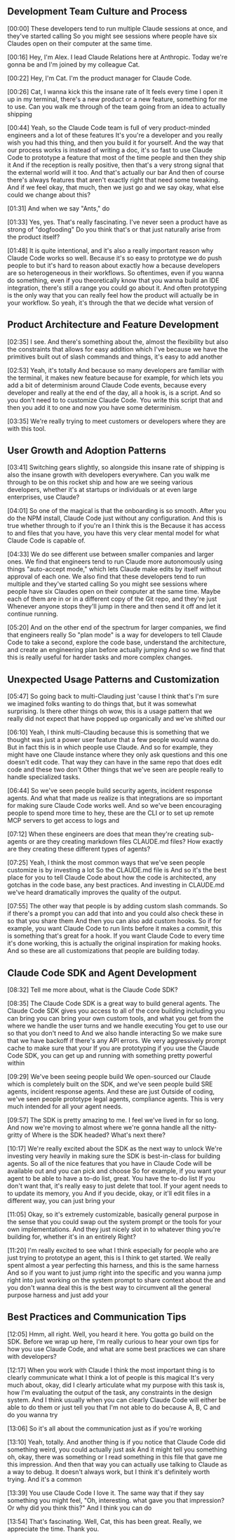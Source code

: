 ## Development Team Culture and Process

[00:00] These developers tend to run multiple Claude sessions at once, and they've started calling So you might see sessions where people have six Claudes open on their computer at the same time.

[00:16] Hey, I'm Alex. I lead Claude Relations here at Anthropic. Today we're gonna be and I'm joined by my colleague Cat.

[00:22] Hey, I'm Cat. I'm the product manager for Claude Code.

[00:26] Cat, I wanna kick this the insane rate of It feels every time I open it up in my terminal, there's a new product or a new feature, something for me to use. Can you walk me through of the team going from an idea to actually shipping

[00:44] Yeah, so the Claude Code team is full of very product-minded engineers and a lot of these features It's you're a developer and you really wish you had this thing, and then you build it for yourself. And the way that our process works is instead of writing a doc, it's so fast to use Claude Code to prototype a feature that most of the time people and then they ship it And if the reception is really positive, then that's a very strong signal that the external world will it too. And that's actually our bar And then of course there's always features that aren't exactly right that need some tweaking. And if we feel okay, that much, then we just go and we say okay, what else could we change about this?

[01:31] And when we say "Ants," do

[01:33] Yes, yes. That's really fascinating. I've never seen a product have as strong of "dogfooding" Do you think that's or that just naturally arise from the product itself?

[01:48] It is quite intentional, and it's also a really important reason why Claude Code works so well. Because it's so easy to prototype we do push people to but it's hard to reason about exactly how a because developers are so heterogeneous in their workflows. So oftentimes, even if you wanna do something, even if you theoretically know that you wanna build an IDE integration, there's still a range you could go about it. And often prototyping is the only way that you can really feel how the product will actually be in your workflow. So yeah, it's through the that we decide what version of

## Product Architecture and Feature Development

[02:35] I see. And there's something about the, almost the flexibility but also the constraints that allows for easy addition which I've because we have the primitives built out of slash commands and things, it's easy to add another

[02:53] Yeah, it's totally And because so many developers are familiar with the terminal, it makes new feature because for example, for which lets you add a bit of determinism around Claude Code events, because every developer and really at the end of the day, all a hook is, is a script. And so you don't need to to customize Claude Code. You write this script that and then you add it to one and now you have some determinism.

[03:35] We're really trying to meet customers or developers where they are with this tool.

## User Growth and Adoption Patterns

[03:41] Switching gears slightly, so alongside this insane rate of shipping is also the insane growth with developers everywhere. Can you walk me through to be on this rocket ship and how are we seeing various developers, whether it's at startups or individuals or at even large enterprises, use Claude?

[04:01] So one of the magical is that the onboarding is so smooth. After you do the NPM install, Claude Code just without any configuration. And this is true whether through to if you're an I think this is the Because it has access to and files that you have, you have this very clear mental model for what Claude Code is capable of.

[04:33] We do see different use between smaller companies and larger ones. We find that engineers tend to run Claude more autonomously using things "auto-accept mode," which lets Claude make edits by itself without approval of each one. We also find that these developers tend to run multiple and they've started calling So you might see sessions where people have six Claudes open on their computer at the same time. Maybe each of them are in or in a different copy of the Git repo, and they're just Whenever anyone stops they'll jump in there and then send it off and let it continue running.

[05:20] And on the other end of the spectrum for larger companies, we find that engineers really So "plan mode" is a way for developers to tell Claude Code to take a second, explore the code base, understand the architecture, and create an engineering plan before actually jumping And so we find that this is really useful for harder tasks and more complex changes.

## Unexpected Usage Patterns and Customization

[05:47] So going back to multi-Clauding just 'cause I think that's I'm sure we imagined folks wanting to do things that, but it was somewhat surprising. Is there other things oh wow, this is a usage pattern that we really did not expect that have popped up organically and we've shifted our

[06:10] Yeah, I think multi-Clauding because this is something that we thought was just a power user feature that a few people would wanna do. But in fact this is in which people use Claude. And so for example, they might have one Claude instance where they only ask questions and this one doesn't edit code. That way they can have in the same repo that does edit code and these two don't Other things that we've seen are people really to handle specialized tasks.

[06:44] So we've seen people build security agents, incident response agents. And what that made us realize is that integrations are so important for making sure Claude Code works well. And so we've been encouraging people to spend more time to hey, these are the CLI or to set up remote MCP servers to get access to logs and

[07:12] When these engineers are does that mean they're creating sub-agents or are they creating markdown files CLAUDE.md files? How exactly are they creating these different types of agents?

[07:25] Yeah, I think the most common ways that we've seen people customize is by investing a lot So the CLAUDE.md file is And so it's the best place for you to tell Claude Code about how the code is architected, any gotchas in the code base, any best practices. And investing in CLAUDE.md we've heard dramatically improves the quality of the output.

[07:55] The other way that people is by adding custom slash commands. So if there's a prompt you can add that into and you could also check these in so that you share them And then you can also add custom hooks. So if for example, you want Claude Code to run lints before it makes a commit, this is something that's great for a hook. If you want Claude Code to every time it's done working, this is actually the original inspiration for making hooks. And so these are all customizations that people are building today.

## Claude Code SDK and Agent Development

[08:32] Tell me more about, what is the Claude Code SDK?

[08:35] The Claude Code SDK is a great way to build general agents. The Claude Code SDK gives you access to all of the core building including you can bring you can bring your own custom tools, and what you get from the where we handle the user turns and we handle executing You get to use our so that you don't need to And we also handle interacting So we make sure that we have backoff if there's any API errors. We very aggressively prompt cache to make sure that your If you are prototyping if you use the Claude Code SDK, you can get up and running with something pretty powerful within

[09:29] We've been seeing people build We open-sourced our Claude which is completely built on the SDK, and we've seen people build SRE agents, incident response agents. And these are just Outside of coding, we've seen people prototype legal agents, compliance agents. This is very much intended for all your agent needs.

[09:57] The SDK is pretty amazing to me. I feel we've lived in for so long. And now we're moving to almost where we're gonna handle all the nitty-gritty of Where is the SDK headed? What's next there?

[10:17] We're really excited about the SDK as the next way to unlock We're investing very heavily in making sure the SDK is best-in-class for building agents. So all of the nice features that you have in Claude Code will be available out and you can pick and choose So for example, if you want your agent to be able to have a to-do list, great. You have the to-do list If you don't want that, it's really easy to just delete that tool. If your agent needs to to update its memory, you And if you decide, okay, or it'll edit files in a different way, you can just bring your

[11:05] Okay, so it's extremely customizable, basically general purpose in the sense that you could swap out the system prompt or the tools for your own implementations. And they just nicely slot in to whatever thing you're building for, whether it's in an entirely Right?

[11:20] I'm really excited to see what I think especially for people who are just trying to prototype an agent, this is I think to get started. We really spent almost a year perfecting this harness, and this is the same harness And so if you want to just jump right into the specific and you wanna jump right into just working on the system prompt to share context about the and you don't wanna deal this is the best way to circumvent all the general purpose harness and just add your

## Best Practices and Communication Tips

[12:05] Hmm, all right. Well, you heard it here. You gotta go build on the SDK. Before we wrap up here, I'm really curious to hear your own tips for how you use Claude Code, and what are some best practices we can share with developers?

[12:17] When you work with Claude I think the most important thing is to clearly communicate what I think a lot of people is this magical It's very much about, okay, did I clearly articulate what my purpose with this task is, how I'm evaluating the output of the task, any constraints in the design system. And I think usually when you can clearly Claude Code will either be able to do them or just tell you that I'm not able to do because A, B, C and do you wanna try

[13:06] So it's all about the communication just as if you're working

[13:10] Yeah, totally. And another thing is if you notice that Claude Code did something weird, you could actually just ask And it might tell you something oh, okay, there was something or I read something in this file that gave me this impression. And then that way you can actually use talking to Claude as a way to debug. It doesn't always work, but I think it's definitely worth trying. And it's a common

[13:39] You use Claude Code I love it. The same way that if they say something you might feel, "Oh, interesting. what gave you that impression? Or why did you think this?" And I think you can do

[13:54] That's fascinating. Well, Cat, this has been great. Really, we appreciate the time. Thank you.
